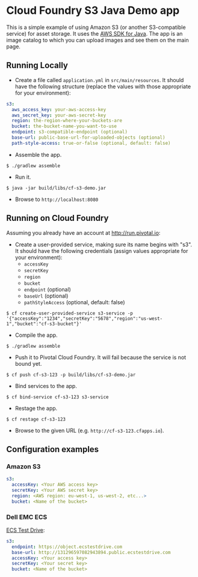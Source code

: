# Cloud Foundry S3 Java Demo app

This is a simple example of using Amazon S3 (or another S3-compatible service) for asset storage. It uses the [AWS SDK for Java](https://aws.amazon.com/sdk-for-java/). The app is an image catalog to which you can upload images and see them on the main page.

## Running Locally

* Create a file called `application.yml` in `src/main/resources`. It should have the following structure (replace the values with those appropriate for your environment):

```yaml
s3:
  aws_access_key: your-aws-access-key
  aws_secret_key: your-aws-secret-key
  region: the-region-where-your-buckets-are
  bucket: the-bucket-name-you-want-to-use
  endpoint: s3-compatible-endpoint (optional)
  base-url: public-base-url-for-uploaded-objects (optional)
  path-style-access: true-or-false (optional, default: false)
```

* Assemble the app.

```
$ ./gradlew assemble
```

* Run it.

```
$ java -jar build/libs/cf-s3-demo.jar
```

* Browse to `http://localhost:8080`

## Running on Cloud Foundry

Assuming you already have an account at http://run.pivotal.io:

* Create a user-provided service, making sure its name begins with "s3". It should have the following credentials (assign values appropriate for your environment):
    * `accessKey`
    * `secretKey`
    * `region`
    * `bucket`
    * `endpoint` (optional)
    * `baseUrl` (optional)
    * `pathStyleAccess` (optional, default: false)
```
$ cf create-user-provided-service s3-service -p '{"accessKey":"1234","secretKey":"5678","region":"us-west-1","bucket":"cf-s3-bucket"}'
```

* Compile the app.
```
$ ./gradlew assemble
```

* Push it to Pivotal Cloud Foundry. It will fail because the service is not bound yet.

```
$ cf push cf-s3-123 -p build/libs/cf-s3-demo.jar
```

* Bind services to the app.

```
$ cf bind-service cf-s3-123 s3-service
```

* Restage the app.

```
$ cf restage cf-s3-123
```

* Browse to the given URL (e.g. `http://cf-s3-123.cfapps.io`).

## Configuration examples

### Amazon S3

```yaml
s3:
  accessKey: <Your AWS access key>
  secretKey: <Your AWS secret key>
  region: <AWS region: eu-west-1, us-west-2, etc...> 
  bucket: <Name of the bucket>
``` 

### Dell EMC ECS

[ECS Test Drive](https://portal.ecstestdrive.com/):

```yaml
s3:
  endpoint: https://object.ecstestdrive.com
  base-url: http://131296597082943894.public.ecstestdrive.com
  accessKey: <Your access key>
  secretKey: <Your secret key>
  bucket: <Name of the bucket>
```

